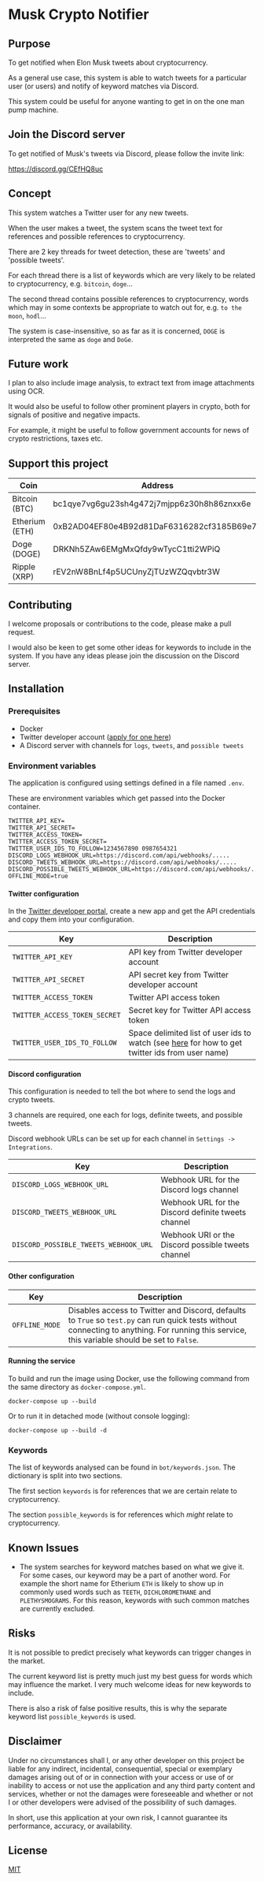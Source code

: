 # Musk Crypto Notifier

## Purpose

To get notified when Elon Musk tweets about cryptocurrency.

As a general use case, this system is able to watch tweets for a particular user (or users) and notify of keyword matches via Discord.

This system could be useful for anyone wanting to get in on the one man pump machine.

## Join the Discord server

To get notified of Musk's tweets via Discord, please follow the invite link:

https://discord.gg/CEfHQ8uc

## Concept

This system watches a Twitter user for any new tweets.

When the user makes a tweet, the system scans the tweet text for references and possible references to cryptocurrency.

There are 2 key threads for tweet detection, these are 'tweets' and 'possible tweets'.

For each thread there is a list of keywords which are very likely to be related to cryptocurrency, e.g. `bitcoin`, `doge`...

The second thread contains possible references to cryptocurrency, words which may in some contexts be appropriate to watch out for, e.g. `to the moon`, `hodl`...

The system is case-insensitive, so as far as it is concerned, `DOGE` is interpreted the same as `doge` and `DoGe`.

## Future work

I plan to also include image analysis, to extract text from image attachments using OCR.

It would also be useful to follow other prominent players in crypto, both for signals of positive and negative impacts.

For example, it might be useful to follow government accounts for news of crypto restrictions, taxes etc.

## Support this project

| Coin          | Address                                    |
|---------------|--------------------------------------------|
| Bitcoin (BTC) | bc1qye7vg6gu23sh4g472j7mjpp6z30h8h86znxx6e |
| Etherium (ETH)| 0xB2AD04EF80e4B92d81DaF6316282cf3185B69e72 |
| Doge (DOGE)   | DRKNh5ZAw6EMgMxQfdy9wTycC1tti2WPiQ         |
| Ripple (XRP)  | rEV2nW8BnLf4p5UCUnyZjTUzWZQqvbtr3W         |

## Contributing

I welcome proposals or contributions to the code, please make a pull request.

I would also be keen to get some other ideas for keywords to include in the system. If you have any ideas please join the discussion on the Discord server.

## Installation

### Prerequisites

* Docker
* Twitter developer account ([apply for one here](https://developer.twitter.com/en/apply-for-access))
* A Discord server with channels for `logs`, `tweets`, and `possible tweets`

### Environment variables

The application is configured using settings defined in a file named `.env`. 

These are environment variables which get passed into the Docker container.

```
TWITTER_API_KEY=
TWITTER_API_SECRET=
TWITTER_ACCESS_TOKEN=
TWITTER_ACCESS_TOKEN_SECRET=
TWITTER_USER_IDS_TO_FOLLOW=1234567890 0987654321
DISCORD_LOGS_WEBHOOK_URL=https://discord.com/api/webhooks/.....
DISCORD_TWEETS_WEBHOOK_URL=https://discord.com/api/webhooks/.....
DISCORD_POSSIBLE_TWEETS_WEBHOOK_URL=https://discord.com/api/webhooks/.....
OFFLINE_MODE=true
```

#### Twitter configuration

In the [Twitter developer portal](https://developer.twitter.com/en/portal/projects-and-apps), create a new app and get the API credentials and copy them into your configuration.

| Key | Description |
|-----|-------------|
| `TWITTER_API_KEY` | API key from Twitter developer account |
| `TWITTER_API_SECRET` | API secret key from Twitter developer account |
| `TWITTER_ACCESS_TOKEN` | Twitter API access token |
| `TWITTER_ACCESS_TOKEN_SECRET` | Secret key for Twitter API access token |
| `TWITTER_USER_IDS_TO_FOLLOW` | Space delimited list of user ids to watch (see [here](https://www.codeofaninja.com/tools/find-twitter-id/) for how to get twitter ids from user name)

#### Discord configuration

This configuration is needed to tell the bot where to send the logs and crypto tweets.

3 channels are required, one each for logs, definite tweets, and possible tweets.

Discord webhook URLs can be set up for each channel in `Settings -> Integrations`.

| Key | Description |
|-----|-------------|
| `DISCORD_LOGS_WEBHOOK_URL` | Webhook URL for the Discord logs channel |
| `DISCORD_TWEETS_WEBHOOK_URL` | Webhook URL for the Discord definite tweets channel |
| `DISCORD_POSSIBLE_TWEETS_WEBHOOK_URL` | Webhook URI or the Discord possible tweets channel |

#### Other configuration

| Key | Description |
|-----|-------------|
| `OFFLINE_MODE` | Disables access to Twitter and Discord, defaults to `True` so `test.py` can run quick tests without connecting to anything. For running this service, this variable should be set to `False`.

#### Running the service

To build and run the image using Docker, use the following command from the same directory as `docker-compose.yml`.

```shell
docker-compose up --build
```

Or to run it in detached mode (without console logging):

```shell
docker-compose up --build -d
```

### Keywords

The list of keywords analysed can be found in `bot/keywords.json`. The dictionary is split into two sections.

The first section `keywords` is for references that we are certain relate to cryptocurrency.

The section `possible_keywords` is for references which _might_ relate to cryptocurrency.

## Known Issues

* The system searches for keyword matches based on what we give it. For some cases, our keyword may be a part of another word. For example the short name for Etherium `ETH` is likely to show up in commonly used words such as `TEETH`, `DICHLOROMETHANE` and `PLETHYSMOGRAMS`. For this reason, keywords with such common matches are currently excluded. 

## Risks

It is not possible to predict precisely what keywords can trigger changes in the market.

The current keyword list is pretty much just my best guess for words which may influence the market. I very much welcome ideas for new keywords to include.

There is also a risk of false positive results, this is why the separate keyword list `possible_keywords` is used.

## Disclaimer

Under no circumstances shall I, or any other developer on this project be liable for any indirect, incidental, consequential, special or exemplary damages arising out of or in connection with your access or use of or inability to access or not use the application and any third party content and services, whether or not the damages were foreseeable and whether or not I or other developers were advised of the possibility of such damages.

In short, use this application at your own risk, I cannot guarantee its performance, accuracy, or availability.

## License

[MIT](LICENSE)